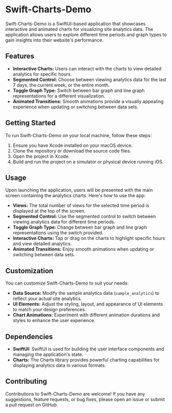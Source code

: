 # Swift-Charts-Demo

Swift-Charts-Demo is a SwiftUI-based application that showcases interactive and animated charts for visualizing site analytics data. The application allows users to explore different time periods and graph types to gain insights into their website's performance.

## Features

- **Interactive Charts:** Users can interact with the charts to view detailed analytics for specific hours.
- **Segmented Control:** Choose between viewing analytics data for the last 7 days, the current week, or the entire month.
- **Toggle Graph Type:** Switch between bar graph and line graph representations for a different visualization.
- **Animated Transitions:** Smooth animations provide a visually appealing experience when updating or switching between data sets.

## Getting Started

To run Swift-Charts-Demo on your local machine, follow these steps:

1. Ensure you have Xcode installed on your macOS device.
2. Clone the repository or download the source code files.
3. Open the project in Xcode.
4. Build and run the project on a simulator or physical device running iOS.

## Usage

Upon launching the application, users will be presented with the main screen containing the analytics charts. Here's how to use the app:

- **Views:** The total number of views for the selected time period is displayed at the top of the screen.
- **Segmented Control:** Use the segmented control to switch between viewing analytics data for different time periods.
- **Toggle Graph Type:** Change between bar graph and line graph representations using the switch provided.
- **Interactive Charts:** Tap or drag on the charts to highlight specific hours and view detailed analytics.
- **Animated Transitions:** Enjoy smooth animations when updating or switching between data sets.

## Customization

You can customize Swift-Charts-Demo to suit your needs:

- **Data Source:** Modify the sample analytics data (`sample_analytics`) to reflect your actual site analytics.
- **UI Elements:** Adjust the styling, layout, and appearance of UI elements to match your design preferences.
- **Chart Animations:** Experiment with different animation durations and styles to enhance the user experience.

## Dependencies

- **SwiftUI:** SwiftUI is used for building the user interface components and managing the application's state.
- **Charts:** The Charts library provides powerful charting capabilities for displaying analytics data in various formats.

## Contributing

Contributions to Swift-Charts-Demo are welcome! If you have any suggestions, feature requests, or bug fixes, please open an issue or submit a pull request on GitHub.
